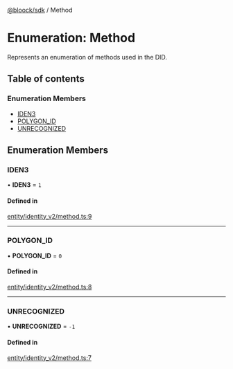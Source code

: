 [@bloock/sdk](../index.md) / Method

# Enumeration: Method

Represents an enumeration of methods used in the DID.

## Table of contents

### Enumeration Members

- [IDEN3](Method-1.md#iden3)
- [POLYGON\_ID](Method-1.md#polygon_id)
- [UNRECOGNIZED](Method-1.md#unrecognized)

## Enumeration Members

### IDEN3

• **IDEN3** = ``1``

#### Defined in

[entity/identity_v2/method.ts:9](https://github.com/bloock/bloock-sdk/blob/6fda345/languages/js/src/entity/identity_v2/method.ts#L9)

___

### POLYGON\_ID

• **POLYGON\_ID** = ``0``

#### Defined in

[entity/identity_v2/method.ts:8](https://github.com/bloock/bloock-sdk/blob/6fda345/languages/js/src/entity/identity_v2/method.ts#L8)

___

### UNRECOGNIZED

• **UNRECOGNIZED** = ``-1``

#### Defined in

[entity/identity_v2/method.ts:7](https://github.com/bloock/bloock-sdk/blob/6fda345/languages/js/src/entity/identity_v2/method.ts#L7)
